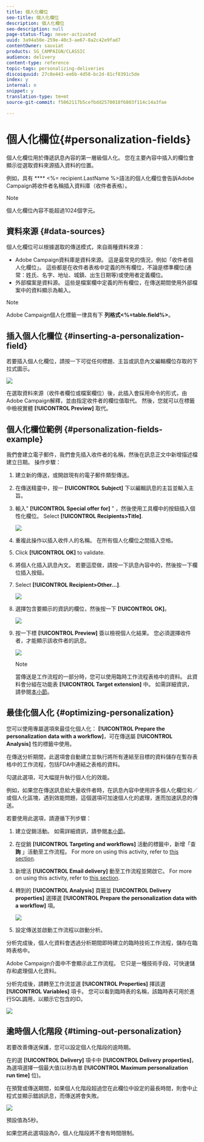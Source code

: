 ```yaml
---
title: 個人化欄位
seo-title: 個人化欄位
description: 個人化欄位
seo-description: null
page-status-flag: never-activated
uuid: 3a94a50e-259e-40c3-ae67-8a2c42e9fad7
contentOwner: sauviat
products: SG_CAMPAIGN/CLASSIC
audience: delivery
content-type: reference
topic-tags: personalizing-deliveries
discoiquuid: 27c8e443-ee6b-4d58-bc2d-81cf8391c5de
index: y
internal: n
snippet: y
translation-type: tm+mt
source-git-commit: f5062117b5cefbdd2570018f6803f114c14a3fae

---
```



# 個人化欄位{#personalization-fields}

個人化欄位用於傳遞訊息內容的第一層級個人化。 您在主要內容中插入的欄位會顯示從選取資料來源插入資料的位置。

例如，具有 **** &lt;%= recipient.LastName %>語法的個人化欄位會告訴Adobe Campaign將收件者名稱插入資料庫（收件者表格）。

>[!NOTE]
>
>個人化欄位內容不能超過1024個字元。

## 資料來源 {#data-sources}

個人化欄位可以根據選取的傳送模式，來自兩種資料來源：

* Adobe Campaign資料庫是資料來源。 這是最常見的情況，例如「收件者個人化欄位」。 這些都是在收件者表格中定義的所有欄位，不論是標準欄位(通常：姓氏、名字、地址、城鎮、出生日期等)或使用者定義欄位。
* 外部檔案是資料源。 這些是檔案欄中定義的所有欄位，在傳送期間使用外部檔案中的資料顯示為輸入。

>[!NOTE]
>
>Adobe Campaign個人化標籤一律具有下 **列格式&lt;%=table.field%>**。

## 插入個人化欄位 {#inserting-a-personalization-field}

若要插入個人化欄位，請按一下可從任何標題、主旨或訊息內文編輯欄位存取的下拉式圖示。

![](assets/s_ncs_user_add_custom_field.png)

在選取資料來源（收件者欄位或檔案欄位）後，此插入會採用命令的形式，由Adobe Campaign解釋，並由指定收件者的欄位值取代。 然後，您就可以在標籤中檢視實體 **[!UICONTROL Preview]** 取代。

## 個人化欄位範例 {#personalization-fields-example}

我們會建立電子郵件，我們會先插入收件者的名稱，然後在訊息正文中新增描述檔建立日期。 操作步驟：

1. 建立新的傳送，或開啟現有的電子郵件類型傳送。
1. 在傳送精靈中，按一 **[!UICONTROL Subject]** 下以編輯訊息的主旨並輸入主旨。
1. 輸入&quot; **[!UICONTROL Special offer for]** &quot; ，然後使用工具欄中的按鈕插入個性化欄位。 Select **[!UICONTROL Recipients>Title]**.

   ![](assets/s_ncs_user_insert_custom_field.png)

1. 重複此操作以插入收件人的名稱。 在所有個人化欄位之間插入空格。
1. Click **[!UICONTROL OK]** to validate.
1. 將個人化插入訊息內文。 若要這麼做，請按一下訊息內容中的，然後按一下欄位插入按鈕。
1. Select **[!UICONTROL Recipient>Other...]**.

   ![](assets/s_ncs_user_insert_custom_field_b.png)

1. 選擇包含要顯示的資訊的欄位，然後按一下 **[!UICONTROL OK]**。

   ![](assets/s_ncs_user_insert_custom_field_c.png)

1. 按一下標 **[!UICONTROL Preview]** 簽以檢視個人化結果。 您必須選擇收件者，才能顯示該收件者的訊息。

   ![](assets/s_ncs_user_insert_custom_field_d.png)

   >[!NOTE]
   >
   >當傳送是工作流程的一部分時，您可以使用臨時工作流程表格中的資料。 此資料會分組在功能表 **[!UICONTROL Target extension]** 中。 如需詳細資訊，請參閱[本小節](../../workflow/using/executing-a-workflow.md#target-data)。

## 最佳化個人化 {#optimizing-personalization}

您可以使用專屬選項來最佳化個人化： **[!UICONTROL Prepare the personalization data with a workflow]**，可在傳送屬 **[!UICONTROL Analysis]** 性的標籤中使用。

在傳送分析期間，此選項會自動建立並執行將所有連結至目標的資料儲存在暫存表格中的工作流程，包括FDA中連結之表格的資料。

勾選此選項，可大幅提升執行個人化的效能。

例如，如果您在傳送訊息給大量收件者時，在訊息內容中使用許多個人化欄位和／或個人化區塊，遇到效能問題，這個選項可加速個人化的處理，進而加速訊息的傳送。

若要使用此選項，請遵循下列步驟：

1. 建立促銷活動。 如需詳細資訊，請參閱[本小節](../../campaign/using/setting-up-marketing-campaigns.md#creating-a-campaign)。
1. 在促銷 **[!UICONTROL Targeting and workflows]** 活動的標籤中，新增「查 **詢** 」活動至工作流程。 For more on using this activity, refer to [this section](../../workflow/using/query.md).
1. 新增活 **[!UICONTROL Email delivery]** 動至工作流程並開啟它。 For more on using this activity, refer to [this section](../../workflow/using/delivery.md).
1. 轉到的 **[!UICONTROL Analysis]** 頁籤並 **[!UICONTROL Delivery properties]** 選擇選 **[!UICONTROL Prepare the personalization data with a workflow]** 項。

   ![](assets/perso_optimization.png)

1. 設定傳送並啟動工作流程以啟動分析。

分析完成後，個人化資料會透過分析期間即時建立的臨時技術工作流程，儲存在臨時表格中。

Adobe Campaign介面中不會顯示此工作流程。 它只是一種技術手段，可快速儲存和處理個人化資料。

分析完成後，請轉至工作流並選 **[!UICONTROL Properties]** 擇該選 **[!UICONTROL Variables]** 項卡。 您可以看到臨時表的名稱，該臨時表可用於進行SQL調用，以顯示它包含的ID。

![](assets/perso_optimization_temp_table.png)

## 逾時個人化階段 {#timing-out-personalization}

若要改善傳送保護，您可以設定個人化階段的逾時期。

在的選 **[!UICONTROL Delivery]** 項卡中 **[!UICONTROL Delivery properties]**，為選項選擇一個最大值(以秒為單 **[!UICONTROL Maximum personalization run time]** 位)。

在預覽或傳送期間，如果個人化階段超過您在此欄位中設定的最長時間，則會中止程式並顯示錯誤訊息，而傳送將會失敗。

![](assets/perso_time-out.png)

預設值為5秒。

如果您將此選項設為0，個人化階段將不會有時間限制。